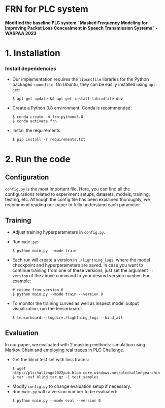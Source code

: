 # FRN for PLC system

**Modified the baseline PLC system "Masked Frequency Modeling for Improving Packet Loss Concealment in Speech Transmission Systems" - WASPAA 2023**


# 1. Installation

### Install dependencies

* Our implementation requires the `libsndfile` libraries for the Python packages `soundfile`. On Ubuntu, they can be
  easily installed using `apt-get`:
    ```
    $ apt-get update && apt-get install libsndfile-dev
    ```
* Create a Python 3.8 environment. Conda is recommended:
   ```
   $ conda create -n frn python=3.8
   $ conda activate frn
   ```

* Install the requirements:
    ```
    $ pip install -r requirements.txt 
    ```

# 2. Run the code

## Configuration

`config.py` is the most important file. Here, you can find all the configurations related to experiment setups,
datasets, models, training, testing, etc. Although the config file has been explained thoroughly, we recommend reading
our paper to fully understand each parameter.

## Training

* Adjust training hyperparameters in `config.py`.

* Run `main.py`:
    ```
    $ python main.py --mode train
    ```
* Each run will create a version in `./lightning_logs`, where the model checkpoint and hyperparameters are saved. In
  case you want to continue training from one of these versions, just set the argument `--version` of the above command
  to your desired version number. For example:
    ```
    # resume from version 0
    $ python main.py --mode train --version 0
    ```
* To monitor the training curves as well as inspect model output visualization, run the tensorboard:
    ```
    $ tensorboard --logdir=./lightning_logs --bind_all
    ```
## Evaluation

In our paper, we evaluated with 2 masking methods: simulation using Markov Chain and employing real traces in PLC
Challenge.

* Get the blind test set with loss traces:
    ```
    $ wget http://plcchallenge2022pub.blob.core.windows.net/plcchallengearchive/blind.tar.gz
    $ tar -xvf blind.tar.gz -C test_samples
    ```
* Modify `config.py` to change evaluation setup if necessary.
* Run `main.py` with a version number to be evaluated:
    ```
    $ python main.py --mode eval --version 0
    ```



